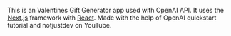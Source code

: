 

This is an Valentines Gift Generator app used with OpenAI API. It uses the [Next.js](https://nextjs.org/) framework with [React](https://reactjs.org/). 
Made with the help of OpenAI quickstart tutorial and notjustdev on YouTube.
